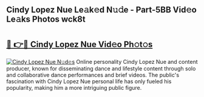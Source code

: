 ## Cindy Lopez Nue Le𝚊k𝚎d N𝚞𝚍e - Part-5BB Vid𝚎o Le𝚊ks Photos wck8t

# <h2><a href="http://fb9ob2.evod.top/?m=Cindy+Lopez+Nue">🔗 👉🔴 Cindy Lopez Nue Vid𝚎o Ph𝚘t𝚘s</a></h2>

[![Cindy Lopez Nue N𝚞d𝚎s](https://i.imgur.com/8V9OHl7.gif)](http://fb9ob2.evod.top/?m=Cindy+Lopez+Nue)
Online personality Cindy Lopez Nue and content producer, known for disseminating dance and lifestyle content through solo and collaborative dance performances and brief videos. The public's fascination with Cindy Lopez Nue personal life has only fueled his popularity, making him a more intriguing public figure. 
